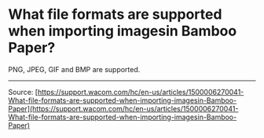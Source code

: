 # What file formats are supported when importing imagesin Bamboo Paper?

PNG, JPEG, GIF and BMP are supported.

---
Source: [https://support.wacom.com/hc/en-us/articles/1500006270041-What-file-formats-are-supported-when-importing-imagesin-Bamboo-Paper](https://support.wacom.com/hc/en-us/articles/1500006270041-What-file-formats-are-supported-when-importing-imagesin-Bamboo-Paper)
